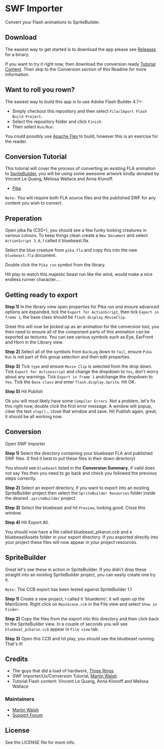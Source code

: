 SWF Importer 
===================

Convert your Flash animations to SpriteBuilder.

## Download

The easiest way to get started is to download the app please see [Releases](https://github.com/cocojoe/Flash2CCB/releases) for a binary.

If you want to try it right now, then download the conversion ready [Tutorial Content](https://github.com/cocojoe/SWF-Importer/tree/master/Tutorial%20Content). Then skip to the Conversion section of this Readme for more information.

## Want to roll you rown?
The easiest way to build this app is to use Adobe Flash Builder 4.7+:  
 - Simply checkout this repository and then select `File/Import Flash Build Project`.  
 - Select the repository folder and click `Finish`.
 - Then select `Run/Run`.

You could possibly use [Apache Flex](http://flex.apache.org/) to build, however this is an exercise for the reader.

## Conversion Tutorial

This tutorial will cover the process of converting an existing FLA animation to [SpriteBuilder](http://www.spritebuilder.com/), you will be using some awesome artwork kindly donated by Vincent Le Quang, Melissa Wallace and Anna Klonoff. 

 - [Pika](https://github.com/jacklehamster/herosmasks/raw/master/Vincent/Flash/pika.fla)

`Note:` You will require both FLA source files and the published SWF for any content you wish to convert.

## Preperation

Open pika.fla (CS5+), you should see a few funky looking creatures in various colours.  To keep things clean create a `New Document` and select `ActionScript 3.0`, I called it bluebeast.fla.

Select the blue creature from `pika.fla` and copy this into the new `bluebeast.fla` document. 

Double click the `Pika run` symbol from the library.

Hit play to watch this majestic beast run like the wind, would make a nice endless runner character....

## Getting ready to export

**Step 1)** In the library view open properties for Pika run and ensure advanced options are expanded, tick the `Export for ActionScript`, then tick `Export in frame 1`, the base class should be `flash.display.MovieClip`.

Great this will now be picked up as an animation for the conversion tool, you then need to ensure all of the component parts of this animation can be exported as textures.  You can see various symbols such as Eye, EarFront and Horn in the Library view.

**Step 2)** Select all of the symbols from `BackLeg` down to `Tail`, ensure `Pika Run` is not part of this group selection and then edit properties.

**Step 3)** Tick `type` and ensure `Movie Clip` is selected from the drop down.  Tick `Export for Actionscript` and change the dropdown to `Yes`, don't worry about any warnings. Tick `Export in frame 1` andchange the dropdown to `Yes`.  Tick the `Base class` and enter `flash.display.Sprite`. Hit OK.

**Step 5)** Hit Publish

Ok you will most likely have some `Compiler Errors`. Not a problem, let's fix this right now, double click the first error message. A window will popup, clear the text `stop();`, close that window and save. Hit Publish again, great, it should be all working now.

## Conversion

Open SWF Importer

**Step 1)** Select the directory containing your bluebeast FLA and published SWF files. (I find it best to put these files in their down directory)

You should see `bluebeast` listed in the **Conversion Summary**, if valid does not say Yes then you need to go back and check you followed the previous steps correctly.

**Step 2)** Select an export directory, if you want to export into an existing SpriteBuilder project then select the `SpriteBuilder Resources` folder inside the desired `.spriteBuilder` project.

**Step 3)** Select the bluebeast and hit `Preview`, looking good. Close this window.

**Step 4)** Hit Export All.

You should now have a file called bluebeast_pikarun.ccb and a bluebeastAssets folder in your export directory. If you exported directly into your project these files will now appear in your project resources.

## SpriteBuilder

Great let's see these in action in SpriteBuilder. If you didn't drop these straight into an existing SpriteBuilder project, you can easily create one try it.

`Note:` The CCB export has been tested against SpriteBuilder 1.1

**Step 1)** Create a new project, I called it 'bluedemo', it will open up the MainScene.  Right click on `MainScene.ccb` in the File view and select `Show in Finder`.

**Step 2)** Copy the files from the export into this directory and then click back to the SpriteBuilder view. In a couple of seconds you will see `bluebeat_pikarun.ccb` appear in `File view` tab.

**Step 3)** Open this CCB and hit play, you should see the bluebeast running. That's it! 

## Credits

- The guys that did a load of hardwork, [Three Rings](https://github.com/threerings)
- SWF Importer/Ux/Conversion Tutorial, [Martin Walsh](http://github.com/cocojoe)
- Tutorial Flash content: Vincent Le Quang, Anna Klonoff and Melissa Wallace

### Maintainers

- [Martin Walsh](http://github.com/cocojoe)
- [Support Forum](http://forum.spritebuilder.com/)

## License

See the LICENSE file for more info.
